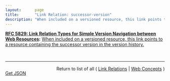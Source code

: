 ```yaml
---
layout:      page
title:       "Link Relation: successor-version"
description: "When included on a versioned resource, this link points to a resource containing the successor version in the version history."
---
```


**[RFC 5829: Link Relation Types for Simple Version Navigation between Web Resources](/specs/IETF/RFC/5829 "This specification defines a set of link relation types that may be used on Web resources for navigation between a resource and other resources related to version control, such as past versions and working copies."):** [When included on a versioned resource, this link points to a resource containing the successor version in the version history.](http://tools.ietf.org/html/rfc5829#section-3.6 "Read documentation for Link Relation &#34;successor-version&#34;")

<br/>
<hr/>

<p style="float : left"><a href="successor-version.json" title="Get JSON representing this particular Web Concept">Get JSON</a></p>
<p style="text-align: right">Return to list of all ( <a href="../link-relations">Link Relations</a> | <a href="../">Web Concepts</a> )</p>
